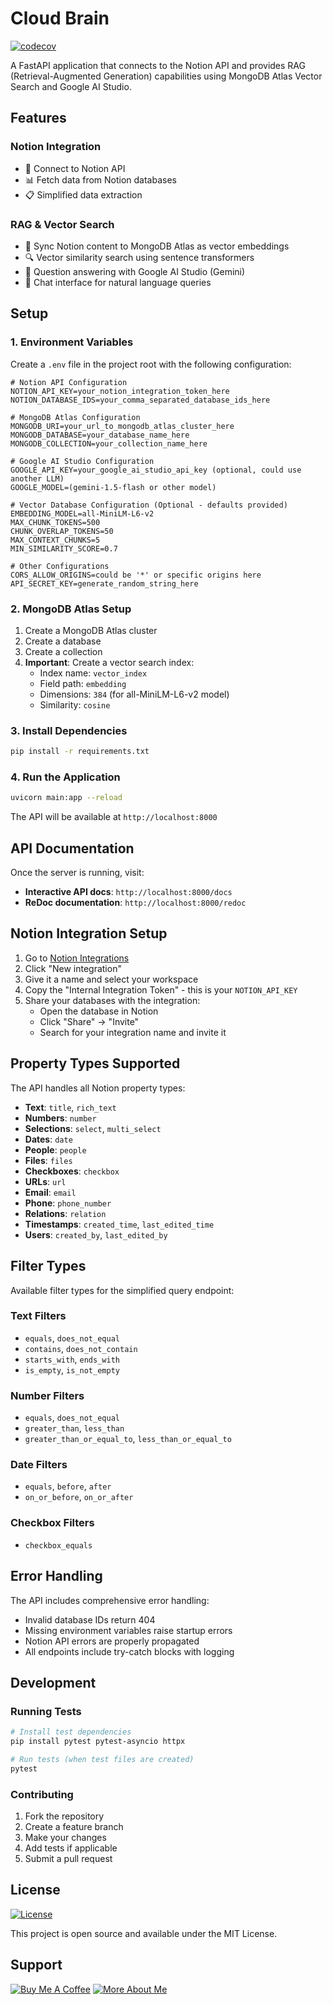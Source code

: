 # Cloud Brain
[![codecov](https://codecov.io/github/azis14/cloud-brain/graph/badge.svg?token=JLIHMRS0QW)](https://codecov.io/github/azis14/cloud-brain)

A FastAPI application that connects to the Notion API and provides RAG (Retrieval-Augmented Generation) capabilities using MongoDB Atlas Vector Search and Google AI Studio.

## Features

### Notion Integration
- 🔗 Connect to Notion API
- 📊 Fetch data from Notion databases
- 📋 Simplified data extraction

### RAG & Vector Search
- 🧠 Sync Notion content to MongoDB Atlas as vector embeddings
- 🔍 Vector similarity search using sentence transformers
- 🤖 Question answering with Google AI Studio (Gemini)
- 💬 Chat interface for natural language queries

## Setup

### 1. Environment Variables

Create a `.env` file in the project root with the following configuration:

```env
# Notion API Configuration
NOTION_API_KEY=your_notion_integration_token_here
NOTION_DATABASE_IDS=your_comma_separated_database_ids_here

# MongoDB Atlas Configuration
MONGODB_URI=your_url_to_mongodb_atlas_cluster_here
MONGODB_DATABASE=your_database_name_here
MONGODB_COLLECTION=your_collection_name_here

# Google AI Studio Configuration
GOOGLE_API_KEY=your_google_ai_studio_api_key (optional, could use another LLM)
GOOGLE_MODEL=(gemini-1.5-flash or other model)

# Vector Database Configuration (Optional - defaults provided)
EMBEDDING_MODEL=all-MiniLM-L6-v2
MAX_CHUNK_TOKENS=500
CHUNK_OVERLAP_TOKENS=50
MAX_CONTEXT_CHUNKS=5
MIN_SIMILARITY_SCORE=0.7

# Other Configurations
CORS_ALLOW_ORIGINS=could be '*' or specific origins here
API_SECRET_KEY=generate_random_string_here
```

### 2. MongoDB Atlas Setup

1. Create a MongoDB Atlas cluster
2. Create a database
3. Create a collection
4. **Important**: Create a vector search index:
   - Index name: `vector_index`
   - Field path: `embedding`
   - Dimensions: `384` (for all-MiniLM-L6-v2 model)
   - Similarity: `cosine`

### 3. Install Dependencies

```bash
pip install -r requirements.txt
```

### 4. Run the Application

```bash
uvicorn main:app --reload
```

The API will be available at `http://localhost:8000`

## API Documentation

Once the server is running, visit:
- **Interactive API docs**: `http://localhost:8000/docs`
- **ReDoc documentation**: `http://localhost:8000/redoc`

## Notion Integration Setup

1. Go to [Notion Integrations](https://www.notion.so/my-integrations)
2. Click "New integration"
3. Give it a name and select your workspace
4. Copy the "Internal Integration Token" - this is your `NOTION_API_KEY`
5. Share your databases with the integration:
   - Open the database in Notion
   - Click "Share" → "Invite"
   - Search for your integration name and invite it

## Property Types Supported

The API handles all Notion property types:

- **Text**: `title`, `rich_text`
- **Numbers**: `number`
- **Selections**: `select`, `multi_select`
- **Dates**: `date`
- **People**: `people`
- **Files**: `files`
- **Checkboxes**: `checkbox`
- **URLs**: `url`
- **Email**: `email`
- **Phone**: `phone_number`
- **Relations**: `relation`
- **Timestamps**: `created_time`, `last_edited_time`
- **Users**: `created_by`, `last_edited_by`

## Filter Types

Available filter types for the simplified query endpoint:

### Text Filters
- `equals`, `does_not_equal`
- `contains`, `does_not_contain`
- `starts_with`, `ends_with`
- `is_empty`, `is_not_empty`

### Number Filters
- `equals`, `does_not_equal`
- `greater_than`, `less_than`
- `greater_than_or_equal_to`, `less_than_or_equal_to`

### Date Filters
- `equals`, `before`, `after`
- `on_or_before`, `on_or_after`

### Checkbox Filters
- `checkbox_equals`

## Error Handling

The API includes comprehensive error handling:
- Invalid database IDs return 404
- Missing environment variables raise startup errors
- Notion API errors are properly propagated
- All endpoints include try-catch blocks with logging

## Development

### Running Tests

```bash
# Install test dependencies
pip install pytest pytest-asyncio httpx

# Run tests (when test files are created)
pytest
```

### Contributing

1. Fork the repository
2. Create a feature branch
3. Make your changes
4. Add tests if applicable
5. Submit a pull request

## License
[![License](https://img.shields.io/github/license/azis14/second-brain?style=for-the-badge&color=2ea44f)](https://github.com/azis14/second-brain/blob/main/LICENSE)

This project is open source and available under the MIT License.

## Support
[![Buy Me A Coffee](https://img.shields.io/badge/Buy%20Me%20A%20Coffee-E5E5E5?style=for-the-badge&logo=buy-me-a-coffee&logoColor=black)](https://clicky.id/azis14/support/coffee)
[![More About Me](https://img.shields.io/badge/More%20About%20Me-E5E5E5?style=for-the-badge&logo=about.me&logoColor=black)](https://www.azis14.my.id/)